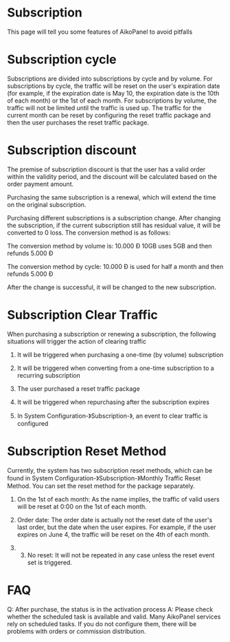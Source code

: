 # Subscription

This page will tell you some features of AikoPanel to avoid pitfalls

# Subscription cycle

Subscriptions are divided into subscriptions by cycle and by volume. For subscriptions by cycle, the traffic will be reset on the user's expiration date (for example, if the expiration date is May 10, the expiration date is the 10th of each month) or the 1st of each month. For subscriptions by volume, the traffic will not be limited until the traffic is used up. The traffic for the current month can be reset by configuring the reset traffic package and then the user purchases the reset traffic package.

# Subscription discount

The premise of subscription discount is that the user has a valid order within the validity period, and the discount will be calculated based on the order payment amount.

Purchasing the same subscription is a renewal, which will extend the time on the original subscription.

Purchasing different subscriptions is a subscription change. After changing the subscription, if the current subscription still has residual value, it will be converted to 0 loss. The conversion method is as follows:

The conversion method by volume is: 10.000 Đ 10GB uses 5GB and then refunds 5.000 Đ

The conversion method by cycle: 10.000 Đ is used for half a month and then refunds 5.000 Đ

After the change is successful, it will be changed to the new subscription.

# Subscription Clear Traffic

When purchasing a subscription or renewing a subscription, the following situations will trigger the action of clearing traffic

1. It will be triggered when purchasing a one-time (by volume) subscription

2. It will be triggered when converting from a one-time subscription to a recurring subscription

3. The user purchased a reset traffic package

4. It will be triggered when repurchasing after the subscription expires

5. In System Configuration-》Subscription-》, an event to clear traffic is configured

# Subscription Reset Method

Currently, the system has two subscription reset methods, which can be found in System Configuration-》Subscription-》Monthly Traffic Reset Method. You can set the reset method for the package separately.

1. On the 1st of each month: As the name implies, the traffic of valid users will be reset at 0:00 on the 1st of each month.

2. Order date: The order date is actually not the reset date of the user's last order, but the date when the user expires. For example, if the user expires on June 4, the traffic will be reset on the 4th of each month.
3. 3. No reset: It will not be repeated in any case unless the reset event set is triggered.

# FAQ

Q: After purchase, the status is in the activation process
A: Please check whether the scheduled task is available and valid. Many AikoPanel services rely on scheduled tasks. If you do not configure them, there will be problems with orders or commission distribution.
